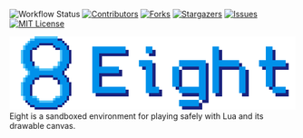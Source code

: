 ![Workflow Status](https://img.shields.io/github/workflow/status/Ale32bit/Eight/.NET%20Core?style=flat-square)
[![Contributors][contributors-shield]][contributors-url]
[![Forks][forks-shield]][forks-url]
[![Stargazers][stars-shield]][stars-url]
[![Issues][issues-shield]][issues-url]
[![MIT License][license-shield]][license-url]

![Eight](eight.png)
Eight is a sandboxed environment for playing safely with Lua and its drawable canvas.

[contributors-shield]: https://img.shields.io/github/contributors/Ale32bit/Eight.svg?style=flat-square
[contributors-url]: https://github.com/Ale32bit/Eight/graphs/contributors
[forks-shield]: https://img.shields.io/github/forks/Ale32bit/Eight.svg?style=flat-square
[forks-url]: https://github.com/Ale32bit/Eight/network/members
[stars-shield]: https://img.shields.io/github/stars/Ale32bit/Eight.svg?style=flat-square
[stars-url]: https://github.com/Ale32bit/Eight/stargazers
[issues-shield]: https://img.shields.io/github/issues/Ale32bit/Eight.svg?style=flat-square
[issues-url]: https://github.com/Ale32bit/Eight/issues
[license-shield]: https://img.shields.io/github/license/Ale32bit/Eight.svg?style=flat-square
[license-url]: https://github.com/Ale32bit/Eight/blob/master/LICENSE
